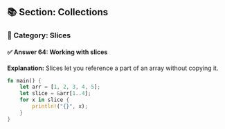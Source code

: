 ## 📚 Section: Collections  
### 🔹 Category: Slices  
#### ✅ Answer 64: Working with slices

**Explanation:**
Slices let you reference a part of an array without copying it.

```rust
fn main() {
    let arr = [1, 2, 3, 4, 5];
    let slice = &arr[1..4];
    for x in slice {
        println!("{}", x);
    }
}
```
